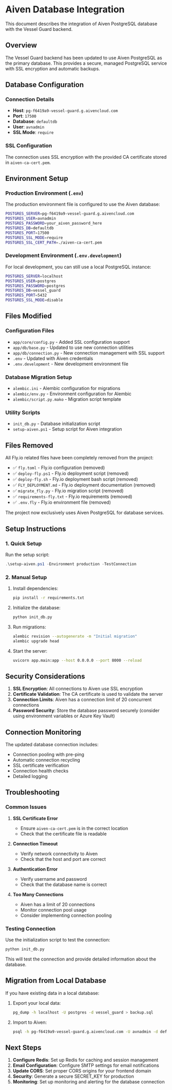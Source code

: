 # Aiven Database Integration

This document describes the integration of Aiven PostgreSQL database with the Vessel Guard backend.

## Overview

The Vessel Guard backend has been updated to use Aiven PostgreSQL as the primary database. This provides a secure, managed PostgreSQL service with SSL encryption and automatic backups.

## Database Configuration

### Connection Details
- **Host**: `pg-f6419a9-vessel-guard.g.aivencloud.com`
- **Port**: `17500`
- **Database**: `defaultdb`
- **User**: `avnadmin`
- **SSL Mode**: `require`

### SSL Configuration
The connection uses SSL encryption with the provided CA certificate stored in `aiven-ca-cert.pem`.

## Environment Setup

### Production Environment (`.env`)
The production environment file is configured to use the Aiven database:
```bash
POSTGRES_SERVER=pg-f6419a9-vessel-guard.g.aivencloud.com
POSTGRES_USER=avnadmin
POSTGRES_PASSWORD=your_aiven_password_here
POSTGRES_DB=defaultdb
POSTGRES_PORT=17500
POSTGRES_SSL_MODE=require
POSTGRES_SSL_CERT_PATH=./aiven-ca-cert.pem
```

### Development Environment (`.env.development`)
For local development, you can still use a local PostgreSQL instance:
```bash
POSTGRES_SERVER=localhost
POSTGRES_USER=postgres
POSTGRES_PASSWORD=postgres
POSTGRES_DB=vessel_guard
POSTGRES_PORT=5432
POSTGRES_SSL_MODE=disable
```

## Files Modified

### Configuration Files
- `app/core/config.py` - Added SSL configuration support
- `app/db/base.py` - Updated to use new connection utilities
- `app/db/connection.py` - New connection management with SSL support
- `.env` - Updated with Aiven credentials
- `.env.development` - New development environment file

### Database Migration Setup
- `alembic.ini` - Alembic configuration for migrations
- `alembic/env.py` - Environment configuration for Alembic
- `alembic/script.py.mako` - Migration script template

### Utility Scripts
- `init_db.py` - Database initialization script
- `setup-aiven.ps1` - Setup script for Aiven integration

## Files Removed

All Fly.io related files have been completely removed from the project:
- ✅ `fly.toml` - Fly.io configuration (removed)
- ✅ `deploy-fly.ps1` - Fly.io deployment script (removed)
- ✅ `deploy-fly.sh` - Fly.io deployment bash script (removed)
- ✅ `FLY_DEPLOYMENT.md` - Fly.io deployment documentation (removed)
- ✅ `migrate_fly.py` - Fly.io migration script (removed)
- ✅ `requirements-fly.txt` - Fly.io requirements (removed)
- ✅ `.env.fly` - Fly.io environment file (removed)

The project now exclusively uses Aiven PostgreSQL for database services.

## Setup Instructions

### 1. Quick Setup
Run the setup script:
```powershell
.\setup-aiven.ps1 -Environment production -TestConnection
```

### 2. Manual Setup
1. Install dependencies:
   ```bash
   pip install -r requirements.txt
   ```

2. Initialize the database:
   ```bash
   python init_db.py
   ```

3. Run migrations:
   ```bash
   alembic revision --autogenerate -m "Initial migration"
   alembic upgrade head
   ```

4. Start the server:
   ```bash
   uvicorn app.main:app --host 0.0.0.0 --port 8000 --reload
   ```

## Security Considerations

1. **SSL Encryption**: All connections to Aiven use SSL encryption
2. **Certificate Validation**: The CA certificate is used to validate the server
3. **Connection Limits**: Aiven has a connection limit of 20 concurrent connections
4. **Password Security**: Store the database password securely (consider using environment variables or Azure Key Vault)

## Connection Monitoring

The updated database connection includes:
- Connection pooling with pre-ping
- Automatic connection recycling
- SSL certificate verification
- Connection health checks
- Detailed logging

## Troubleshooting

### Common Issues

1. **SSL Certificate Error**
   - Ensure `aiven-ca-cert.pem` is in the correct location
   - Check that the certificate file is readable

2. **Connection Timeout**
   - Verify network connectivity to Aiven
   - Check that the host and port are correct

3. **Authentication Error**
   - Verify username and password
   - Check that the database name is correct

4. **Too Many Connections**
   - Aiven has a limit of 20 connections
   - Monitor connection pool usage
   - Consider implementing connection pooling

### Testing Connection

Use the initialization script to test the connection:
```bash
python init_db.py
```

This will test the connection and provide detailed information about the database.

## Migration from Local Database

If you have existing data in a local database:

1. Export your local data:
   ```bash
   pg_dump -h localhost -U postgres -d vessel_guard > backup.sql
   ```

2. Import to Aiven:
   ```bash
   psql -h pg-f6419a9-vessel-guard.g.aivencloud.com -U avnadmin -d defaultdb -p 17500 --set=sslmode=require < backup.sql
   ```

## Next Steps

1. **Configure Redis**: Set up Redis for caching and session management
2. **Email Configuration**: Configure SMTP settings for email notifications
3. **Update CORS**: Set proper CORS origins for your frontend domain
4. **Security**: Generate a secure SECRET_KEY for production
5. **Monitoring**: Set up monitoring and alerting for the database connection
